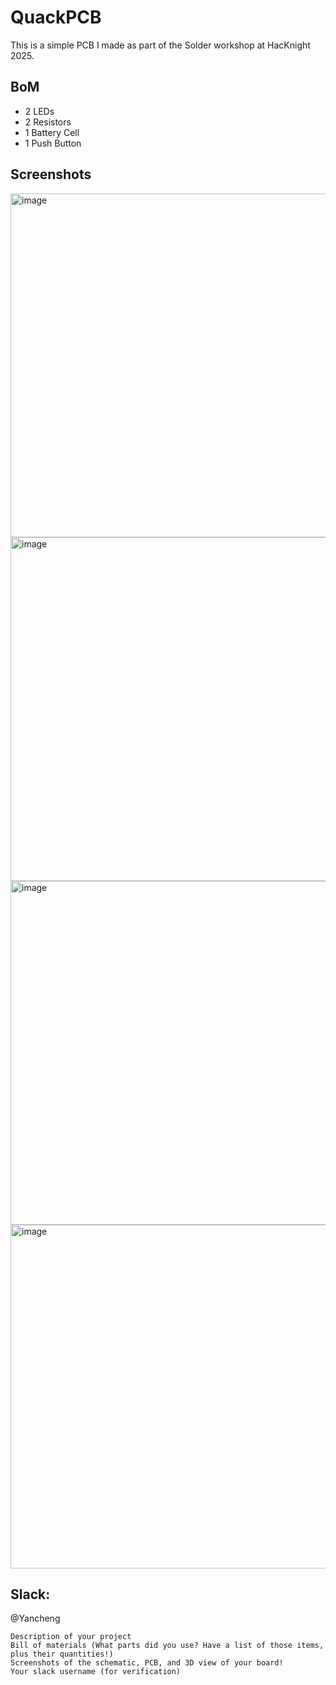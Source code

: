 # QuackPCB

This is a simple PCB I made as part of the Solder workshop at HacKnight 2025.

## BoM
- 2 LEDs
- 2 Resistors
- 1 Battery Cell
- 1 Push Button

## Screenshots
<img width="550" alt="image" src="https://github.com/user-attachments/assets/e8545280-4dcd-4710-963f-78c1e689d3f0" />
<img width="550" alt="image" src="https://github.com/user-attachments/assets/8ed0a05a-6ce1-47c5-a66e-ca547f4b7dc5" />
<img width="550" alt="image" src="https://github.com/user-attachments/assets/a9297992-1672-4332-b2ab-f619ce55fdfc" />
<img width="550" alt="image" src="https://github.com/user-attachments/assets/6993de2e-a4b9-4f01-a878-542115f59f8c" />

## Slack:
@Yancheng

    Description of your project
    Bill of materials (What parts did you use? Have a list of those items, plus their quantities!)
    Screenshots of the schematic, PCB, and 3D view of your board!
    Your slack username (for verification)
